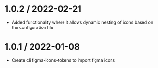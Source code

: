1.0.2 / 2022-02-21
===================

  * Added functionality where it allows dynamic nesting of icons based on the configuration file
  

1.0.1 / 2022-01-08
===================

  * Create cli figma-icons-tokens to import figma icons